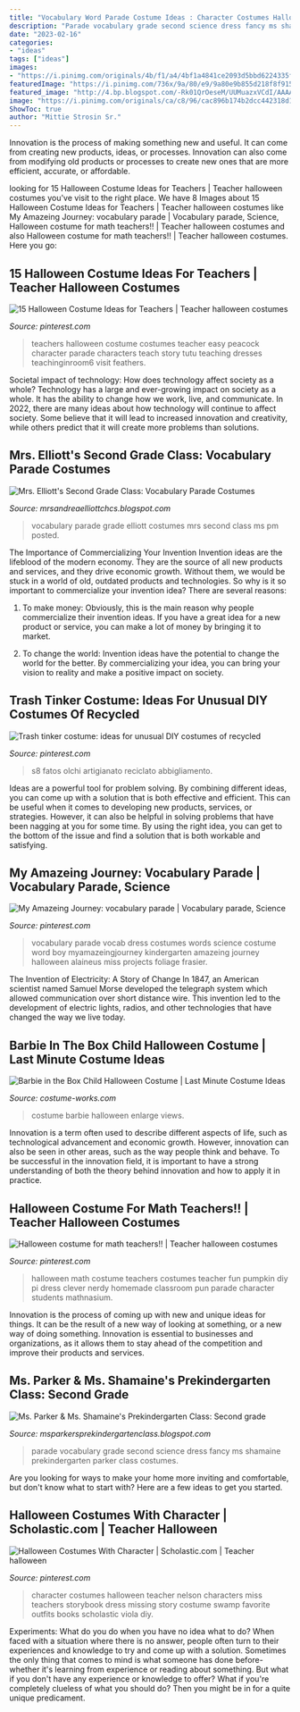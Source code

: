 ```yaml
---
title: "Vocabulary Word Parade Costume Ideas : Character Costumes Halloween Teacher Nelson Characters Miss Teachers Storybook Dress Missing Story Costume Swamp Favorite Outfits Books Scholastic Viola Diy"
description: "Parade vocabulary grade second science dress fancy ms shamaine prekindergarten parker class costumes"
date: "2023-02-16"
categories:
- "ideas"
tags: ["ideas"]
images:
- "https://i.pinimg.com/originals/4b/f1/a4/4bf1a4841ce2093d5bbd6224335f89a2.jpg"
featuredImage: "https://i.pinimg.com/736x/9a/80/e9/9a80e9b855d218f8f915f857f5503fc5--halloween-math-halloween-dress.jpg"
featured_image: "http://4.bp.blogspot.com/-Rk01QrOeseM/UUMuazxVCdI/AAAAAAAAEHo/-zFtucUCea8/s1600/photo+(8).JPG"
image: "https://i.pinimg.com/originals/ca/c8/96/cac896b174b2dcc442318d1808940739.jpg"
ShowToc: true
author: "Mittie Strosin Sr."
---
```



Innovation is the process of making something new and useful. It can come from creating new products, ideas, or processes. Innovation can also come from modifying old products or processes to create new ones that are more efficient, accurate, or affordable.

	

		
looking for 15 Halloween Costume Ideas for Teachers | Teacher halloween costumes you've visit to the right place. We have 8 Images about 15 Halloween Costume Ideas for Teachers | Teacher halloween costumes like My Amazeing Journey: vocabulary parade | Vocabulary parade, Science, Halloween costume for math teachers!! | Teacher halloween costumes and also Halloween costume for math teachers!! | Teacher halloween costumes. Here you go:
		
    
## 15 Halloween Costume Ideas For Teachers | Teacher Halloween Costumes

<img loading=lazy src="https://i.pinimg.com/736x/7f/55/66/7f5566a4e1731bcee1d05bc15b2a50ff.jpg" onerror="this.onerror=null;this.src='https://tse2.mm.bing.net/th?id=OIP.Jd_Dx6ppgstVo8eUsnJDhQHaLH&amp;pid=15.1';" alt="15 Halloween Costume Ideas for Teachers | Teacher halloween costumes">

_Source: pinterest.com_

>teachers halloween costume costumes teacher easy peacock character parade characters teach story tutu teaching dresses teachinginroom6 visit feathers. 

	

Societal impact of technology: How does technology affect society as a whole?
Technology has a large and ever-growing impact on society as a whole. It has the ability to change how we work, live, and communicate. In 2022, there are many ideas about how technology will continue to affect society. Some believe that it will lead to increased innovation and creativity, while others predict that it will create more problems than solutions.

    
## Mrs. Elliott&#039;s Second Grade Class: Vocabulary Parade Costumes

<img loading=lazy src="http://1.bp.blogspot.com/-8n4hPsS9SDA/T6M4pOP03hI/AAAAAAAAAfM/iAqeJVJwESg/s1600/tyler.JPG" onerror="this.onerror=null;this.src='https://tse2.mm.bing.net/th?id=OIP.jz0lAe8PyVD2r-6jfkq9VAHaJ4&amp;pid=15.1';" alt="Mrs. Elliott&#039;s Second Grade Class: Vocabulary Parade Costumes">

_Source: mrsandreaelliottchcs.blogspot.com_

>vocabulary parade grade elliott costumes mrs second class ms pm posted. 

	

The Importance of Commercializing Your Invention
Invention ideas are the lifeblood of the modern economy. They are the source of all new products and services, and they drive economic growth. Without them, we would be stuck in a world of old, outdated products and technologies.
So why is it so important to commercialize your invention idea? There are several reasons:

1. To make money: Obviously, this is the main reason why people commercialize their invention ideas. If you have a great idea for a new product or service, you can make a lot of money by bringing it to market.

2. To change the world: Invention ideas have the potential to change the world for the better. By commercializing your idea, you can bring your vision to reality and make a positive impact on society.


    
## Trash Tinker Costume: Ideas For Unusual DIY Costumes Of Recycled

<img loading=lazy src="https://i.pinimg.com/736x/37/11/f6/3711f627bf44108c4538bd4eab6e3cc7.jpg" onerror="this.onerror=null;this.src='https://tse1.mm.bing.net/th?id=OIP.1tJCiduwWRfJrVmvTZC3lgHaLH&amp;pid=15.1';" alt="Trash tinker costume: ideas for unusual DIY costumes of recycled">

_Source: pinterest.com_

>s8 fatos olchi artigianato reciclato abbigliamento. 

	

Ideas are a powerful tool for problem solving. By combining different ideas, you can come up with a solution that is both effective and efficient. This can be useful when it comes to developing new products, services, or strategies. However, it can also be helpful in solving problems that have been nagging at you for some time. By using the right idea, you can get to the bottom of the issue and find a solution that is both workable and satisfying.

    
## My Amazeing Journey: Vocabulary Parade | Vocabulary Parade, Science

<img loading=lazy src="https://i.pinimg.com/originals/ca/c8/96/cac896b174b2dcc442318d1808940739.jpg" onerror="this.onerror=null;this.src='https://tse1.mm.bing.net/th?id=OIP.9b7hrGJrUnL_chZo8ChtLQHaJ4&amp;pid=15.1';" alt="My Amazeing Journey: vocabulary parade | Vocabulary parade, Science">

_Source: pinterest.com_

>vocabulary parade vocab dress costumes words science costume word boy myamazeingjourney kindergarten amazeing journey halloween alaineus miss projects foliage frasier. 

	

The Invention of Electricity: A Story of Change
In 1847, an American scientist named Samuel Morse developed the telegraph system which allowed communication over short distance wire. This invention led to the development of electric lights, radios, and other technologies that have changed the way we live today.

    
## Barbie In The Box Child Halloween Costume | Last Minute Costume Ideas

<img loading=lazy src="https://photos.costume-works.com/full/barbie11.jpg" onerror="this.onerror=null;this.src='https://tse3.mm.bing.net/th?id=OIP.2VOlB5P66jvSi68iEI6EEgHaNL&amp;pid=15.1';" alt="Barbie in the Box Child Halloween Costume | Last Minute Costume Ideas">

_Source: costume-works.com_

>costume barbie halloween enlarge views. 

	

Innovation is a term often used to describe different aspects of life, such as technological advancement and economic growth. However, innovation can also be seen in other areas, such as the way people think and behave. To be successful in the innovation field, it is important to have a strong understanding of both the theory behind innovation and how to apply it in practice.

    
## Halloween Costume For Math Teachers!! | Teacher Halloween Costumes

<img loading=lazy src="https://i.pinimg.com/736x/9a/80/e9/9a80e9b855d218f8f915f857f5503fc5--halloween-math-halloween-dress.jpg" onerror="this.onerror=null;this.src='https://tse3.mm.bing.net/th?id=OIP.ENDfqXbifo2tTeugBAllhAHaJ3&amp;pid=15.1';" alt="Halloween costume for math teachers!! | Teacher halloween costumes">

_Source: pinterest.com_

>halloween math costume teachers costumes teacher fun pumpkin diy pi dress clever nerdy homemade classroom pun parade character students mathnasium. 

	

Innovation is the process of coming up with new and unique ideas for things. It can be the result of a new way of looking at something, or a new way of doing something. Innovation is essential to businesses and organizations, as it allows them to stay ahead of the competition and improve their products and services.

    
## Ms. Parker &amp; Ms. Shamaine&#039;s Prekindergarten Class: Second Grade

<img loading=lazy src="http://4.bp.blogspot.com/-Rk01QrOeseM/UUMuazxVCdI/AAAAAAAAEHo/-zFtucUCea8/s1600/photo+(8).JPG" onerror="this.onerror=null;this.src='https://tse2.mm.bing.net/th?id=OIP.FQIx4e-ZEldNEZeESJi3agHaJ4&amp;pid=15.1';" alt="Ms. Parker &amp; Ms. Shamaine&#039;s Prekindergarten Class: Second grade">

_Source: msparkersprekindergartenclass.blogspot.com_

>parade vocabulary grade second science dress fancy ms shamaine prekindergarten parker class costumes. 

	

Are you looking for ways to make your home more inviting and comfortable, but don't know what to start with? Here are a few ideas to get you started. 

    
## Halloween Costumes With Character | Scholastic.com | Teacher Halloween

<img loading=lazy src="https://i.pinimg.com/originals/4b/f1/a4/4bf1a4841ce2093d5bbd6224335f89a2.jpg" onerror="this.onerror=null;this.src='https://tse3.mm.bing.net/th?id=OIP.r6cNy5dtnJiRa1HmP53glQHaJv&amp;pid=15.1';" alt="Halloween Costumes With Character | Scholastic.com | Teacher halloween">

_Source: pinterest.com_

>character costumes halloween teacher nelson characters miss teachers storybook dress missing story costume swamp favorite outfits books scholastic viola diy. 

	

Experiments: What do you do when you have no idea what to do?
When faced with a situation where there is no answer, people often turn to their experiences and knowledge to try and come up with a solution. Sometimes the only thing that comes to mind is what someone has done before- whether it's learning from experience or reading about something. But what if you don't have any experience or knowledge to offer? What if you're completely clueless of what you should do? Then you might be in for a quite unique predicament.


